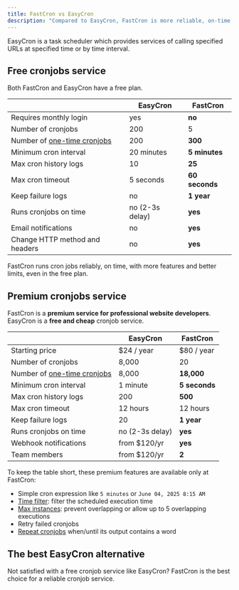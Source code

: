 ```yaml
---
title: FastCron vs EasyCron
description: "Compared to EasyCron, FastCron is more reliable, on-time, with more features for your cronjobs."
---
```


EasyCron is a task scheduler which provides services of calling specified URLs at specified time or by time interval.

## Free cronjobs service

Both FastCron and EasyCron have a free plan.

|                                                          | EasyCron      | **FastCron**   |
| -------------------------------------------------------- | ------------- | -------------- |
| Requires monthly login                                       | yes           | **no**              |
| Number of cronjobs                                       | 200           | 5              |
| Number of [one-time cronjobs](/guides/one-time-cronjobs) | 200           | **300**        |
| Minimum cron interval                                    | 20 minutes    | **5 minutes**  |
| Max cron history logs                                    | 10            | **25**         |
| Max cron timeout                                         | 5 seconds     | **60 seconds** |
| Keep failure logs                                        | no            | **1 year**     |
| Runs cronjobs on time                                    | no (2-3s delay) | **yes**        |
| Email notifications                                      | no            | **yes**        |
| Change HTTP method and headers                           | no            | **yes**        |

FastCron runs cron jobs reliably, on time, with more features and better limits, even in the free plan.

## Premium cronjobs service

FastCron is a **premium service for professional website developers**.
EasyCron is a **free and cheap** cronjob service.

|                                                          | EasyCron      | **FastCron**  |
| -------------------------------------------------------- | ------------- | ------------- |
| Starting price                                           | $24 / year      | $80 / year    |
| Number of cronjobs                                       | 8,000         | 20            |
| Number of [one-time cronjobs](/guides/one-time-cronjobs) | 8,000         | **18,000**    |
| Minimum cron interval                                    | 1 minute      | **5 seconds** |
| Max cron history logs                                    | 200           | **500**           |
| Max cron timeout                                         | 12 hours      | 12 hours      |
| Keep failure logs                                        | 20            | **1 year**    |
| Runs cronjobs on time                                    | no (2-3s delay) | **yes**       |
| Webhook notifications                                    | from $120/yr  | **yes**       |
| Team members                                             | from $120/yr  | **2**         |

To keep the table short, these premium features are available only at FastCron:

- Simple cron expression like `5 minutes` or `June 04, 2025 8:15 AM`
- [Time filter](/blog/time-filter): filter the scheduled execution time
- [Max instances](/blog/max-instances): prevent overlapping or allow up to 5 overlapping executions
- Retry failed cronjobs
- [Repeat cronjobs](/blog/repeat-cronjob) when/until its output contains a word

## The best EasyCron alternative

Not satisfied with a free cronjob service like EasyCron? FastCron is the best choice for a reliable cronjob service.
